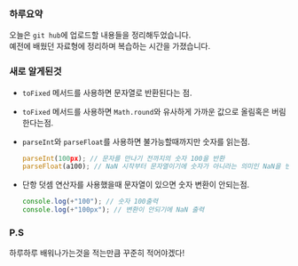 ### 하루요약
오늘은 `git hub`에 업로드할 내용들을 정리해두었습니다.  
예전에 배웠던 자료형에 정리하며 복습하는 시간을 가졌습니다.

### 새로 알게된것

- `toFixed` 메서드를 사용하면 문자열로 반환된다는 점.

- `toFixed` 메서드를 사용하면 `Math.round`와 유사하게 가까운 값으로 올림혹은 버림 한다는점.

- `parseInt`와 `parseFloat`를 사용하면 불가능할때까지만 숫자를 읽는점.
  ```js 
  parseInt(100px); // 문자를 만나기 전까지의 숫자 100을 반환
  parseFloat(a100); // NaN 시작부터 문자열이기에 숫자가 아니라는 의미인 NaN을 반환.
  ```
- 단항 덧셈 연산자를 사용했을때 문자열이 있으면 숫자 변환이 안되는점.
  ```js
  console.log(+"100"); // 숫자 100출력
  console.log(+"100px"); // 변환이 안되기에 NaN 출력
  ```
### P.S

하루하루 배워나가는것을 적는만큼 꾸준히 적어야겠다!
